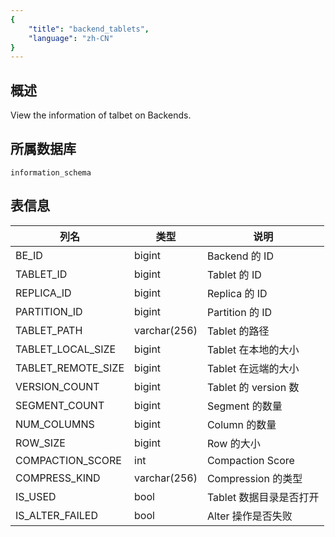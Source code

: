 ```yaml
---
{
    "title": "backend_tablets",
    "language": "zh-CN"
}
---
```


<!--
Licensed to the Apache Software Foundation (ASF) under one
or more contributor license agreements.  See the NOTICE file
distributed with this work for additional information
regarding copyright ownership.  The ASF licenses this file
to you under the Apache License, Version 2.0 (the
"License"); you may not use this file except in compliance
with the License.  You may obtain a copy of the License at

  http://www.apache.org/licenses/LICENSE-2.0

Unless required by applicable law or agreed to in writing,
software distributed under the License is distributed on an
"AS IS" BASIS, WITHOUT WARRANTIES OR CONDITIONS OF ANY
KIND, either express or implied.  See the License for the
specific language governing permissions and limitations
under the License.
-->

## 概述

View the information of talbet on Backends.

## 所属数据库


`information_schema`


## 表信息

| 列名               | 类型          | 说明                 |
| ------------------ | ------------ | ------------------- |
| BE_ID              | bigint       | Backend 的 ID       |
| TABLET_ID          | bigint       | Tablet 的 ID        |
| REPLICA_ID         | bigint       | Replica 的 ID       |
| PARTITION_ID       | bigint       | Partition 的 ID     |
| TABLET_PATH        | varchar(256) | Tablet 的路径        |
| TABLET_LOCAL_SIZE  | bigint       | Tablet 在本地的大小   |
| TABLET_REMOTE_SIZE | bigint       | Tablet 在远端的大小   |
| VERSION_COUNT      | bigint       | Tablet 的 version 数 |
| SEGMENT_COUNT      | bigint       | Segment 的数量        |
| NUM_COLUMNS        | bigint       | Column 的数量         |
| ROW_SIZE           | bigint       | Row 的大小            |
| COMPACTION_SCORE   | int          | Compaction Score     |
| COMPRESS_KIND      | varchar(256) | Compression 的类型    |
| IS_USED            | bool         | Tablet 数据目录是否打开 |
| IS_ALTER_FAILED    | bool         | Alter 操作是否失败     |
